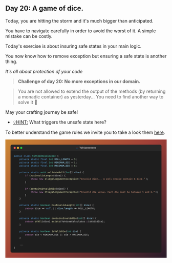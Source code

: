 ## Day 20: A game of dice.

Today, you are hitting the storm and it's much bigger than anticipated.

You have to navigate carefully in order to avoid the worst of it.
A simple mistake can be costly.

Today's exercise is about insuring safe states in your main logic.

You now know how to remove exception but ensuring a safe state is 
another thing. 

_It's all about protection of your code_ 

> **Challenge of day 20: No more exceptions in our domain.**

> You are not allowed to extend the output of the methods (by returning a monadic container) as yesterday... You need to find another way to solve it 🤔

May your crafting journey be safe!

- <u>💡HINT:</u> What triggers the unsafe state here?

To better understand the game rules we invite you to take a look them [here](https://www.ultraboardgames.com/yahtzee/game-rules.php).

![snippet of the day](snippet.png)
